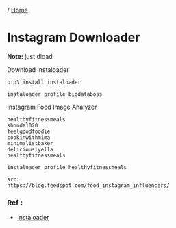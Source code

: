 / [Home](index.md)

# Instagram Downloader

**Note:** just dload



Download Instaloader
```
pip3 install instaloader

instaloader profile bigdataboss
```

Instagram Food Image Analyzer
```
healthyfitnessmeals
shonda1020
feelgoodfoodie
cookinwithmima
minimalistbaker
deliciouslyella
healthyfitnessmeals

instaloader profile healthyfitnessmeals

src:
https://blog.feedspot.com/food_instagram_influencers/
```

### Ref :

  * [Instaloader](https://instaloader.github.io/)

